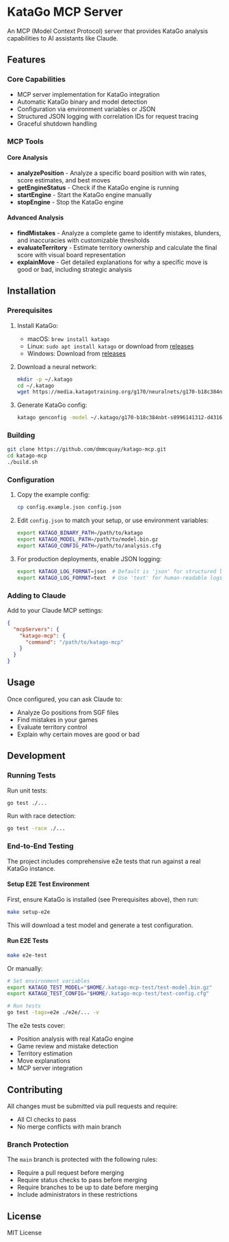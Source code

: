 # KataGo MCP Server

An MCP (Model Context Protocol) server that provides KataGo analysis capabilities to AI assistants like Claude.

## Features

### Core Capabilities
- MCP server implementation for KataGo integration
- Automatic KataGo binary and model detection
- Configuration via environment variables or JSON
- Structured JSON logging with correlation IDs for request tracing
- Graceful shutdown handling

### MCP Tools

#### Core Analysis
- **analyzePosition** - Analyze a specific board position with win rates, score estimates, and best moves
- **getEngineStatus** - Check if the KataGo engine is running
- **startEngine** - Start the KataGo engine manually
- **stopEngine** - Stop the KataGo engine

#### Advanced Analysis
- **findMistakes** - Analyze a complete game to identify mistakes, blunders, and inaccuracies with customizable thresholds
- **evaluateTerritory** - Estimate territory ownership and calculate the final score with visual board representation
- **explainMove** - Get detailed explanations for why a specific move is good or bad, including strategic analysis

## Installation

### Prerequisites

1. Install KataGo:
   - macOS: `brew install katago`
   - Linux: `sudo apt install katago` or download from [releases](https://github.com/lightvector/KataGo/releases)
   - Windows: Download from [releases](https://github.com/lightvector/KataGo/releases)

2. Download a neural network:
   ```bash
   mkdir -p ~/.katago
   cd ~/.katago
   wget https://media.katagotraining.org/g170/neuralnets/g170-b18c384nbt-s8996141312-d4316597426.bin.gz
   ```

3. Generate KataGo config:
   ```bash
   katago genconfig -model ~/.katago/g170-b18c384nbt-s8996141312-d4316597426.bin.gz -output ~/.katago/analysis.cfg
   ```

### Building

```bash
git clone https://github.com/dmmcquay/katago-mcp.git
cd katago-mcp
./build.sh
```

### Configuration

1. Copy the example config:
   ```bash
   cp config.example.json config.json
   ```

2. Edit `config.json` to match your setup, or use environment variables:
   ```bash
   export KATAGO_BINARY_PATH=/path/to/katago
   export KATAGO_MODEL_PATH=/path/to/model.bin.gz
   export KATAGO_CONFIG_PATH=/path/to/analysis.cfg
   ```

3. For production deployments, enable JSON logging:
   ```bash
   export KATAGO_LOG_FORMAT=json  # Default is 'json' for structured logs
   export KATAGO_LOG_FORMAT=text  # Use 'text' for human-readable logs
   ```

### Adding to Claude

Add to your Claude MCP settings:

```json
{
  "mcpServers": {
    "katago-mcp": {
      "command": "/path/to/katago-mcp"
    }
  }
}
```

## Usage

Once configured, you can ask Claude to:
- Analyze Go positions from SGF files
- Find mistakes in your games
- Evaluate territory control
- Explain why certain moves are good or bad

## Development

### Running Tests

Run unit tests:
```bash
go test ./...
```

Run with race detection:
```bash
go test -race ./...
```

### End-to-End Testing

The project includes comprehensive e2e tests that run against a real KataGo instance.

#### Setup E2E Test Environment

First, ensure KataGo is installed (see Prerequisites above), then run:

```bash
make setup-e2e
```

This will download a test model and generate a test configuration.

#### Run E2E Tests

```bash
make e2e-test
```

Or manually:
```bash
# Set environment variables
export KATAGO_TEST_MODEL="$HOME/.katago-mcp-test/test-model.bin.gz"
export KATAGO_TEST_CONFIG="$HOME/.katago-mcp-test/test-config.cfg"

# Run tests
go test -tags=e2e ./e2e/... -v
```

The e2e tests cover:
- Position analysis with real KataGo engine
- Game review and mistake detection
- Territory estimation
- Move explanations
- MCP server integration

## Contributing

All changes must be submitted via pull requests and require:
- All CI checks to pass
- No merge conflicts with main branch

### Branch Protection

The `main` branch is protected with the following rules:
- Require a pull request before merging
- Require status checks to pass before merging
- Require branches to be up to date before merging
- Include administrators in these restrictions

## License

MIT License